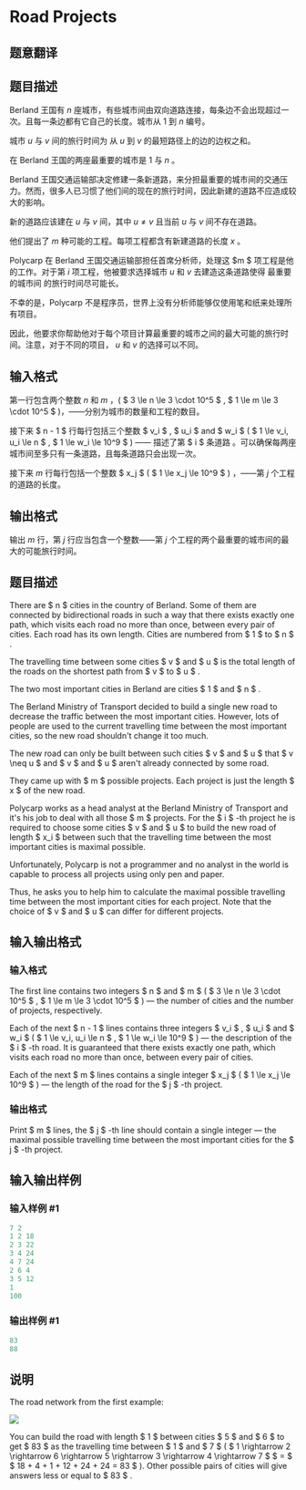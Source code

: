 # Road Projects

## 题意翻译

## 题目描述

Berland 王国有 $n$ 座城市，有些城市间由双向道路连接，每条边不会出现超过一次。且每一条边都有它自己的长度。城市从 $1$ 到 $n$ 编号。

城市 $u$ 与 $v$ 间的旅行时间为 从 $u$ 到 $v$ 的最短路径上的边的边权之和。

在 Berland 王国的两座最重要的城市是 $1$ 与 $n$ 。

Berland 王国交通运输部决定修建一条新道路，来分担最重要的城市间的交通压力。然而，很多人已习惯了他们间的现在的旅行时间，因此新建的道路不应造成较大的影响。

新的道路应该建在 $u$ 与 $v$ 间，其中 $u≠v$ 且当前 $u$ 与 $v$ 间不存在道路。

他们提出了 $m$ 种可能的工程。每项工程都含有新建道路的长度 $x$ 。

Polycarp 在 Berland 王国交通运输部担任首席分析师，处理这 $m $ 项工程是他的工作。对于第 $i$ 项工程，他被要求选择城市 $u$ 和 $v$ 去建造这条道路使得 最重要的城市间 的旅行时间尽可能长。

不幸的是，Polycarp 不是程序员，世界上没有分析师能够仅使用笔和纸来处理所有项目。

因此，他要求你帮助他对于每个项目计算最重要的城市之间的最大可能的旅行时间。注意，对于不同的项目， $u$ 和 $v$ 的选择可以不同。

## 输入格式

第一行包含两个整数 $n$ 和 $m$ ，( $ 3 \le n \le 3 \cdot 10^5 $ , $ 1 \le m \le 3 \cdot 10^5 $ )，——分别为城市的数量和工程的数目。

接下来 $ n - 1 $ 行每行包括三个整数 $ v_i $ , $ u_i $ and $ w_i $ ( $ 1 \le v_i, u_i \le n $ , $ 1 \le w_i \le 10^9 $ ) —— 描述了第 $ i $ 条道路 。可以确保每两座城市间至多只有一条道路，且每条道路只会出现一次。

接下来 $m$ 行每行包括一个整数 $ x_j $ ( $ 1 \le x_j \le 10^9 $ ) ，——第 $j$ 个工程的道路的长度。

## 输出格式

输出 $m$ 行，第 $j$ 行应当包含一个整数——第 $j$ 个工程的两个最重要的城市间的最大的可能旅行时间。

## 题目描述

There are $ n $ cities in the country of Berland. Some of them are connected by bidirectional roads in such a way that there exists exactly one path, which visits each road no more than once, between every pair of cities. Each road has its own length. Cities are numbered from $ 1 $ to $ n $ .

The travelling time between some cities $ v $ and $ u $ is the total length of the roads on the shortest path from $ v $ to $ u $ .

The two most important cities in Berland are cities $ 1 $ and $ n $ .

The Berland Ministry of Transport decided to build a single new road to decrease the traffic between the most important cities. However, lots of people are used to the current travelling time between the most important cities, so the new road shouldn't change it too much.

The new road can only be built between such cities $ v $ and $ u $ that $ v \neq u $ and $ v $ and $ u $ aren't already connected by some road.

They came up with $ m $ possible projects. Each project is just the length $ x $ of the new road.

Polycarp works as a head analyst at the Berland Ministry of Transport and it's his job to deal with all those $ m $ projects. For the $ i $ -th project he is required to choose some cities $ v $ and $ u $ to build the new road of length $ x_i $ between such that the travelling time between the most important cities is maximal possible.

Unfortunately, Polycarp is not a programmer and no analyst in the world is capable to process all projects using only pen and paper.

Thus, he asks you to help him to calculate the maximal possible travelling time between the most important cities for each project. Note that the choice of $ v $ and $ u $ can differ for different projects.

## 输入输出格式

### 输入格式

The first line contains two integers $ n $ and $ m $ ( $ 3 \le n \le 3 \cdot 10^5 $ , $ 1 \le m \le 3 \cdot 10^5 $ ) — the number of cities and the number of projects, respectively.

Each of the next $ n - 1 $ lines contains three integers $ v_i $ , $ u_i $ and $ w_i $ ( $ 1 \le v_i, u_i \le n $ , $ 1 \le w_i \le 10^9 $ ) — the description of the $ i $ -th road. It is guaranteed that there exists exactly one path, which visits each road no more than once, between every pair of cities.

Each of the next $ m $ lines contains a single integer $ x_j $ ( $ 1 \le x_j \le 10^9 $ ) — the length of the road for the $ j $ -th project.

### 输出格式

Print $ m $ lines, the $ j $ -th line should contain a single integer — the maximal possible travelling time between the most important cities for the $ j $ -th project.

## 输入输出样例

### 输入样例 #1

```cpp
7 2
1 2 18
2 3 22
3 4 24
4 7 24
2 6 4
3 5 12
1
100

```
### 输出样例 #1

```cpp
83
88

```
## 说明

The road network from the first example:

![](https://cdn.luogu.com.cn/upload/vjudge_pic/CF1016F/ba70d65e76fbf2389730baac3851ee66b5d801de.png)

You can build the road with length $ 1 $ between cities $ 5 $ and $ 6 $ to get $ 83 $ as the travelling time between $ 1 $ and $ 7 $ ( $ 1 \rightarrow 2 \rightarrow 6 \rightarrow 5 \rightarrow 3 \rightarrow 4 \rightarrow 7 $ $ = $ $ 18 + 4 + 1 + 12 + 24 + 24 = 83 $ ). Other possible pairs of cities will give answers less or equal to $ 83 $ .

